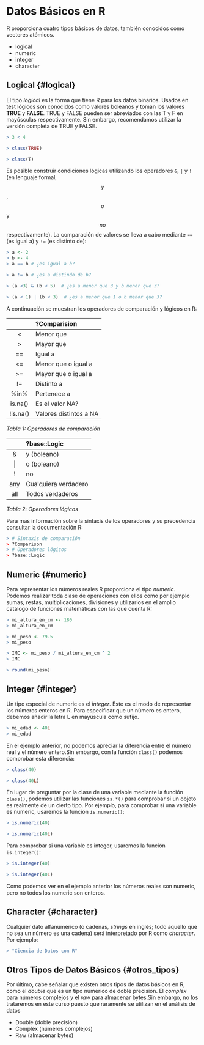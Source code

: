 

# Datos Básicos en R

R proporciona cuatro tipos básicos de datos, también conocidos como vectores atómicos.

- logical
- numeric 
- integer
- character

## Logical {#logical}

El tipo _logical_ es la forma que tiene R para los datos binarios. Usados en test lógicos son conocidos como valores boleanos y toman los valores **TRUE** y **FALSE**. TRUE y FALSE pueden ser abreviados con las T y F en mayúsculas respectivamente. Sin embargo, recomendamos utilizar la versión completa de TRUE y FALSE. 



```r
> 3 < 4
```


```r
> class(TRUE)
```



```r
> class(T)
```


Es posible construir condiciones lógicas utilizando los operadores `&`, `|` y `!` (en lenguaje formal, $$y$$, $$o$$ y $$no$$ respectivamente). La comparación de valores se lleva a cabo mediante `==` (es igual a) y `!=` (es distinto de):


```r
> a <- 2
> b <- 4
> a == b # ¿es igual a b?
```




```r
> a != b # ¿es a distindo de b?
```


```r
> (a <3) & (b < 5)  # ¿es a menor que 3 y b menor que 3?
```



```r
> (a < 1) | (b < 3)  # ¿es a menor que 1 o b menor que 3?
```

A continuación se muestran los operadores de comparación y lógicos en R:

|  | ?Comparision |
| :---: | :--- |
| &lt; | Menor que |
| &gt; | Mayor que |
| == | Igual a |
| &lt;= | Menor que o igual a |
| &gt;= | Mayor que o igual a |
| != | Distinto a |
| %in% | Pertenece a |
| is.na\(\) | Es el valor NA? |
| !is.na\(\) | Valores distintos a NA |
_Tabla 1: Operadores de comparación_


|  | ?base::Logic |
| :---: | :--- |
| & | y \(boleano\) |
| &#124; | o \(boleano\) |
| ! | no |
| any | Cualquiera verdadero |
| all | Todos verdaderos |
_Tabla 2: Operadores lógicos_

Para mas información sobre la sintaxis de los operadores y su precedencia consultar la
documentación R: 


```r
> # Sintaxis de comparación
> ?Comparison
> # Operadores lógicos
> ?base::Logic
```



## Numeric {#numeric}

Para representar los números reales R proporciona el tipo _numeric_. Podemos realizar toda clase de operaciones con ellos como por ejemplo sumas, restas, multiplicaciones, divisiones y utilizarlos en el amplio catálogo de funciones matemáticas con las que cuenta R:



```r
> mi_altura_en_cm <- 180
> mi_altura_en_cm
```



```r
> mi_peso <- 79.5
> mi_peso
```



```r
> IMC <- mi_peso / mi_altura_en_cm ^ 2
> IMC
```



```r
> round(mi_peso)
```

## Integer {#integer}

Un tipo especial de numeric es el _integer_. Este es el modo de representar los números enteros en R. Para especificar que un número es entero, debemos añadir la letra L en mayúscula como sufijo.



```r
> mi_edad <- 40L
> mi_edad
```

En el ejemplo anterior, no podemos apreciar la diferencia entre el número real y el número entero.Sin embargo, con la función `class()` podemos comprobar esta diferencia:




```r
> class(40)
```



```r
> class(40L)
```

En lugar de preguntar por la clase de una variable mediante la función `class()`, podemos utilizar las funciones `is.*()` para comprobar si un objeto es realmente de un cierto tipo. Por ejemplo, para comprobar si una variable es numeric, usaremos la función `is.numeric()`:



```r
> is.numeric(40)
```



```r
> is.numeric(40L)
```

Para comprobar si una variable es integer, usaremos la función `is.integer()`:



```r
> is.integer(40)
```



```r
> is.integer(40L)
```

Como podemos ver en el ejemplo anterior los números reales son numeric, pero no todos los numeric son enteros.

## Character {#character}

Cualquier dato alfanumérico (o cadenas, _strings_ en inglés; todo aquello que no sea un número es una cadena) será
interpretado por R como _character_. Por ejemplo:



```r
> "Ciencia de Datos con R"
```



## Otros Tipos de Datos Básicos {#otros_tipos}

Por último, cabe señalar que existen otros tipos de datos básicos en R, como el _double_ que es un tipo numérico de doble precisión. El _complex_ para números complejos y el _raw_ para almacenar bytes.Sin embargo, no los trataremos en este curso puesto que raramente se utilizan en el análisis de datos

- Double (doble precisión)
- Complex (números complejos)
- Raw (almacenar bytes)



